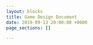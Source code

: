 ```yaml
---
layout: blocks
title: Game Design Document
date: 2019-09-13 20:00:00 +0000
page_sections: []

---
```

